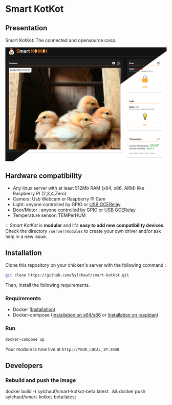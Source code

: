 # Smart KotKot

## Presentation

Smart KotKot: The connected and opensource coop.

![Smart KotKot](public/screen.png)

## Hardware compatibility

- Any linux server with at least 512Mb RAM (x64, x86, ARM) like Raspberry PI (2,3,4,Zero)
- Camera: Usb Webcam or Raspberry PI Cam
- Light: anyone controlled by GPIO or [USB GCERelay](https://www.gce-electronics.com/en/-usb/247-126-controller-usb-8-relay-board.html#/29-boitier-without_box)
- Door/Motor : anyone controlled by GPIO or [USB GCERelay](https://www.gce-electronics.com/en/-usb/247-126-controller-usb-8-relay-board.html#/29-boitier-without_box)
- Temperature sensor: TEMPerHUM

💡 _Smart KotKot_ is **modular** and it's **easy to add new compatibility devices**. Check the directory `/server/modules` to create your own driver and/or ask help in a new issue.

## Installation

Clone this repository on your chicken's server with the following command :

```bash
git clone https://github.com/Sylchauf/smart-kotkot.git
```

Then, install the following requirements.

### Requirements

- Docker ([Installation](https://docs.docker.com/get-docker/))
- Docker-compose ([Installation on x64/x86](https://docs.docker.com/compose/install/) or [Installation on raspbian](https://dev.to/elalemanyo/how-to-install-docker-and-docker-compose-on-raspberry-pi-1mo))

### Run

```bash
docker-compose up
```

Your module is now live at `http://YOUR_LOCAL_IP:3000`

## Developers

### Rebuild and push the image

docker build -t sylchauf/smart-kotkot-beta:latest . && docker push sylchauf/smart-kotkot-beta:latest
